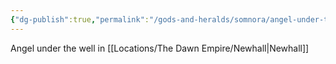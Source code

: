 ```yaml
---
{"dg-publish":true,"permalink":"/gods-and-heralds/somnora/angel-under-the-well/","noteIcon":""}
---
```


Angel under the well in [[Locations/The Dawn Empire/Newhall\|Newhall]]